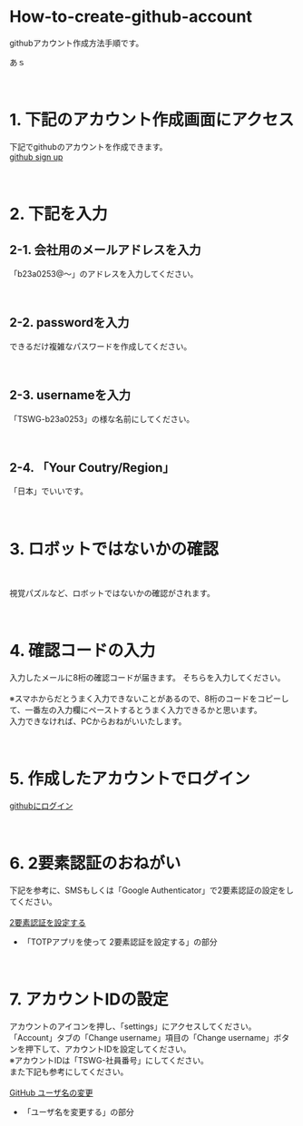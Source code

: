 # How-to-create-github-account
githubアカウント作成方法手順です。

あｓ

</br>

# 1. 下記のアカウント作成画面にアクセス
下記でgithubのアカウントを作成できます。</br>
[github sign up](https://github.com/signup)

</br>

# 2. 下記を入力

## 2-1. 会社用のメールアドレスを入力
「b23a0253@〜」のアドレスを入力してください。

</br>

## 2-2. passwordを入力
できるだけ複雑なパスワードを作成してください。

</br>

## 2-3. usernameを入力
「TSWG-b23a0253」の様な名前にしてください。

</br>

## 2-4. 「Your Coutry/Region」
「日本」でいいです。

</br>

# 3. ロボットではないかの確認

</br>

視覚パズルなど、ロボットではないかの確認がされます。

</br>

# 4. 確認コードの入力
入力したメールに8桁の確認コードが届きます。
そちらを入力してください。
</br></br>
※スマホからだとうまく入力できないことがあるので、8桁のコードをコピーして、一番左の入力欄にペーストするとうまく入力できるかと思います。
</br>
入力できなければ、PCからおねがいいたします。

</br>

# 5. 作成したアカウントでログイン
[githubにログイン](https://github.com/login)

</br>

# 6. 2要素認証のおねがい
下記を参考に、SMSもしくは「Google Authenticator」で2要素認証の設定をしてください。
</br></br>
[2要素認証を設定する](https://docs.github.com/ja/authentication/securing-your-account-with-two-factor-authentication-2fa/configuring-two-factor-authentication)
- 「TOTPアプリを使って 2要素認証を設定する」の部分

</br>

# 7. アカウントIDの設定
アカウントのアイコンを押し、「settings」にアクセスしてください。
「Account」タブの「Change username」項目の「Change username」ボタンを押下して、アカウントIDを設定してください。</br>
※アカウントIDは「TSWG-社員番号」にしてください。
</br>
また下記も参考にしてください。
</br></br>
[GitHub ユーザ名の変更](https://docs.github.com/ja/account-and-profile/setting-up-and-managing-your-personal-account-on-github/managing-user-account-settings/changing-your-github-username)
- 「ユーザ名を変更する」の部分
